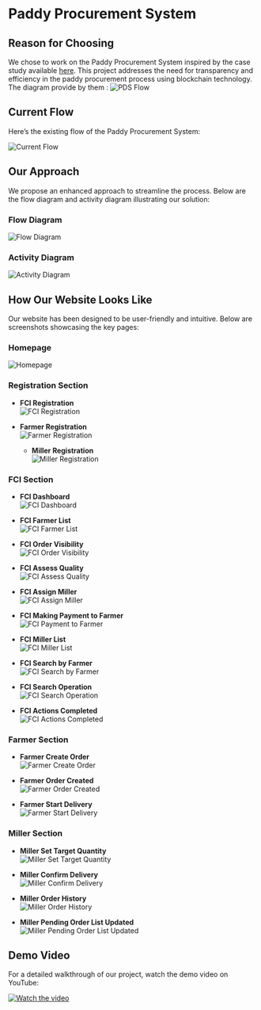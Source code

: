 # Paddy Procurement System

## Reason for Choosing
We chose to work on the Paddy Procurement System inspired by the case study available [here](https://blockchain.gov.in/Home/CaseStudy?CaseStudy=PDS). This project addresses the need for transparency and efficiency in the paddy procurement process using blockchain technology. The diagram provide by them :
![PDS Flow](./pds-image.png)


## Current Flow

Here’s the existing flow of the Paddy Procurement System:

![Current Flow](./current_flow.png)

## Our Approach

We propose an enhanced approach to streamline the process. Below are the flow diagram and activity diagram illustrating our solution:

### Flow Diagram
![Flow Diagram](./flow_diagram.png)

### Activity Diagram
![Activity Diagram](./activity_diagram.png)

## How Our Website Looks Like

Our website has been designed to be user-friendly and intuitive. Below are screenshots showcasing the key pages:

### Homepage
![Homepage](./homepage.png)

### Registration Section

- **FCI Registration**  
  ![FCI Registration](./fci_regd.png)

- **Farmer Registration**  
  ![Farmer Registration](./farmer_regd.png)

  - **Miller Registration**  
  ![Miller Registration](./miller_regd.png)

### FCI Section

- **FCI Dashboard**  
  ![FCI Dashboard](./fci_dashboard.png)

- **FCI Farmer List**  
  ![FCI Farmer List](./fci_farmerList.png)

- **FCI Order Visibility**  
  ![FCI Order Visibility](./fci_order_visible.png)

- **FCI Assess Quality**  
  ![FCI Assess Quality](./fci_assessQuality.png)

- **FCI Assign Miller**  
  ![FCI Assign Miller](./fci_assignMiller.png)

- **FCI Making Payment to Farmer**  
  ![FCI Payment to Farmer](./fci_makingPaymentToFarmer.png)

- **FCI Miller List**  
  ![FCI Miller List](./fci_millerList.png)

- **FCI Search by Farmer**  
  ![FCI Search by Farmer](./fci_searchByFarmer.png)

- **FCI Search Operation**  
  ![FCI Search Operation](./fci_searchOperation.png)

- **FCI Actions Completed**  
  ![FCI Actions Completed](./fci_actionsCompleted.png)

### Farmer Section

- **Farmer Create Order**  
  ![Farmer Create Order](./farmer_create_order.png)

- **Farmer Order Created**  
  ![Farmer Order Created](./farmer_order_created.png)

- **Farmer Start Delivery**  
  ![Farmer Start Delivery](./farmer_startDelivery.png)

### Miller Section

- **Miller Set Target Quantity**  
  ![Miller Set Target Quantity](./miller_setTargetQuant.png)

- **Miller Confirm Delivery**  
  ![Miller Confirm Delivery](./miller_confirmDeliveryy.png)

- **Miller Order History**  
  ![Miller Order History](./miller_orderHistory.png)

- **Miller Pending Order List Updated**  
  ![Miller Pending Order List Updated](./miller_pendingOrderListUpdated.png)

## Demo Video

For a detailed walkthrough of our project, watch the demo video on YouTube:

[![Watch the video](https://img.youtube.com/vi/YOUTUBE_VIDEO_ID/maxresdefault.jpg)](https://www.youtube.com/watch?v=YOUTUBE_VIDEO_ID)
